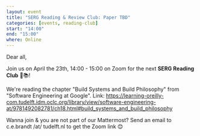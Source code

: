 ```yaml
---
layout: event
title: "SERG Reading & Review Club: Paper TBD"
categories: [events, reading-club]
start: "14:00"
end: "15:00"
where: Online
---
```


Dear all,

Join us on April the 23th, 14:00 - 15:00 on Zoom for the next **SERG Reading Club** 📖📚!

We're reading the chapter "Build Systems and Build Philosophy" from "Software Engineering at Google".
Link: https://learning-oreilly-com.tudelft.idm.oclc.org/library/view/software-engineering-at/9781492082781/ch18.html#build_systems_and_build_philosophy


Wanna join & you are not part of our Mattermost?
Send an email to c.e.brandt /at/ tudelft.nl to get the Zoom link 😊

